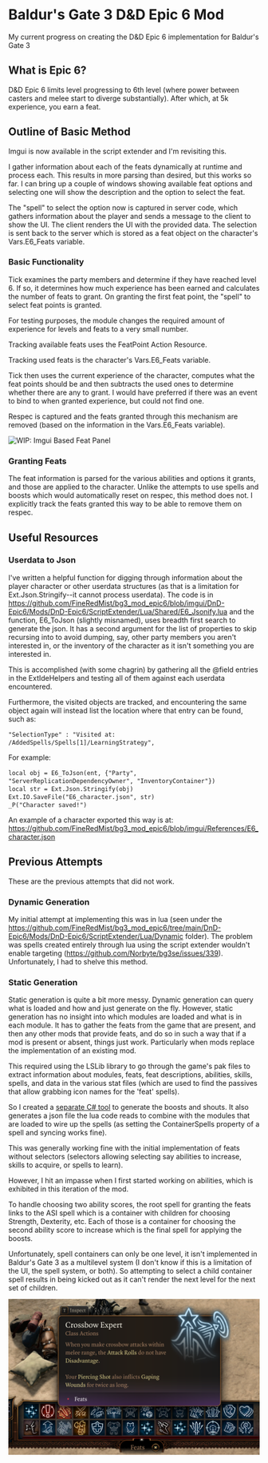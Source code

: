 # Baldur's Gate 3 D&amp;D Epic 6 Mod

My current progress on creating the D&amp;D Epic 6 implementation for Baldur's Gate 3

## What is Epic 6?
D&amp;D Epic 6 limits level progressing to 6th level (where power between casters and melee start to diverge substantially). After which, at 5k experience, you earn a feat.

## Outline of Basic Method

Imgui is now available in the script extender and I'm revisiting this.

I gather information about each of the feats dynamically at runtime and process each. This results in more parsing than desired, but this works so far. I can bring up a couple of windows showing available feat options and selecting one will show the description and the option to select the feat.

The "spell" to select the option now is captured in server code, which gathers information about the player and sends a message to the client to show the UI. The client renders the UI with the provided data. The selection is sent back to the server which is stored as a feat object on the character's Vars.E6_Feats variable.

### Basic Functionality

Tick examines the party members and determine if they have reached level 6. If so, it determines how much experience has been earned and calculates the number of feats to grant. On granting the first feat point, the "spell" to select feat points is granted.

For testing purposes, the module changes the required amount of experience for levels and feats to a very small number.

Tracking available feats uses the FeatPoint Action Resource.

Tracking used feats is the character's Vars.E6_Feats variable.

Tick then uses the current experience of the character, computes what the feat points should be and then subtracts the used ones to determine whether there are any to grant. I would have preferred if there was an event to bind to when granted experience, but could not find one.

Respec is captured and the feats granted through this mechanism are removed (based on the information in the Vars.E6_Feats variable).

![WIP: Imgui Based Feat Panel](Readme_Assets/Imgui_Sample.png)

### Granting Feats

The feat information is parsed for the various abilities and options it grants, and those are applied to the character. Unlike the attempts to use spells and boosts which would automatically reset on respec, this method does not. I explicitly track the feats granted this way to be able to remove them on respec.

## Useful Resources

### Userdata to Json

I've written a helpful function for digging through information about the player character or other userdata structures (as that is a limitation for Ext.Json.Stringify--it cannot process userdata). The code is in https://github.com/FineRedMist/bg3_mod_epic6/blob/imgui/DnD-Epic6/Mods/DnD-Epic6/ScriptExtender/Lua/Shared/E6_Jsonify.lua and the function, E6_ToJson (slightly misnamed), uses breadth first search to generate the json. It has a second argument for the list of properties to skip recursing into to avoid dumping, say, other party members you aren't interested in, or the inventory of the character as it isn't something you are interested in.

This is accomplished (with some chagrin) by gathering all the @field entries in the ExtIdeHelpers and testing all of them against each userdata encountered.

Furthermore, the visited objects are tracked, and encountering the same object again will instead list the location where that entry can be found, such as:

	"SelectionType" : "Visited at: /AddedSpells/Spells[1]/LearningStrategy",

For example: 

    local obj = E6_ToJson(ent, {"Party", "ServerReplicationDependencyOwner", "InventoryContainer"})
    local str = Ext.Json.Stringify(obj)
    Ext.IO.SaveFile("E6_character.json", str)
    _P("Character saved!")
    
An example of a character exported this way is at: https://github.com/FineRedMist/bg3_mod_epic6/blob/imgui/References/E6_character.json

## Previous Attempts

These are the previous attempts that did not work.

### Dynamic Generation

My initial attempt at implementing this was in lua (seen under the https://github.com/FineRedMist/bg3_mod_epic6/tree/main/DnD-Epic6/Mods/DnD-Epic6/ScriptExtender/Lua/Dynamic folder). The problem was spells created entirely through lua using the script extender wouldn't enable targeting (https://github.com/Norbyte/bg3se/issues/339). Unfortunately, I had to shelve this method.

### Static Generation

Static generation is quite a bit more messy. Dynamic generation can query what is loaded and how and just generate on the fly. However, static generation has no insight into which modules are loaded and what is in each module. It has to gather the feats from the game that are present, and then any other mods that provide feats, and do so in such a way that if a mod is present or absent, things just work. Particularly when mods replace the implementation of an existing mod.

This required using the LSLib library to go through the game's pak files to extract information about modules, feats, feat descriptions, abilities, skills, spells, and data in the various stat files (which are used to find the passives that allow grabbing icon names for the 'feat' spells).

So I created a [separate C# tool](https://github.com/FineRedMist/bg3_feat_generator_dotnet) to generate the boosts and shouts. It also generates a json file the lua code reads to combine with the modules that are loaded to wire up the spells (as setting the ContainerSpells property of a spell and syncing works fine).

This was generally working fine with the initial implementation of feats without selectors (selectors allowing selecting say abilities to increase, skills to acquire, or spells to learn).

However, I hit an impasse when I first started working on abilities, which is exhibited in this iteration of the mod.

To handle choosing two ability scores, the root spell for granting the feats links to the ASI spell which is a container with children for choosing Strength, Dexterity, etc. Each of those is a container for choosing the second ability score to increase which is the final spell for applying the boosts.

Unfortunately, spell containers can only be one level, it isn't implemented in Baldur's Gate 3 as a multilevel system (I don't know if this is a limitation of the UI, the spell system, or both). So attempting to select a child container spell results in being kicked out as it can't render the next level for the next set of children.

![Deprecated Spell Based Feat Panel](Readme_Assets/FeatPanel.png)
